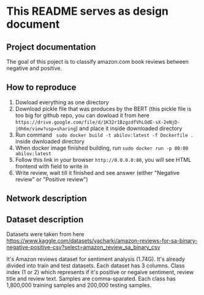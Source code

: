 # This README serves as design document 

## Project documentation

The goal of this poject is to classify amazon.com book reviews between negative and positive.  

## How to reproduce 

1) Dowload everything as one directory
2) Download pickle file that was produces by the BERT (this pickle file is too big for github repo, you can dowload it from here ```https://drive.google.com/file/d/1K32r1BzgzdfVhLOdE-sX-2eNjD-j0h6e/view?usp=sharing```) and place it inside downloaded directory
3) Run command ``` sudo docker build -t abilov:latest -f Dockerfile .``` inside dwnloaded directory
4) When docker image finished building, run ```sudo docker run -p 80:80 abilov:latest```
5) Follow this link in your browser ```http://0.0.0.0:80```, you will see HTML frontend with field to write in
6) Write review, wait till it finished and see answer (either "Negative review" or "Positive review")

## Network description



## Dataset description

Datasets were taken from here https://www.kaggle.com/datasets/yacharki/amazon-reviews-for-sa-binary-negative-positive-csv?select=amazon_review_sa_binary_csv

It's Amazon reviews dataset for sentiment analysis (1.74G). It's already divided into train and test datasets. Each dataset has 3 columns. Class index (1 or 2) which represents if it's positive or negaive sentiment, review title and review text. Samples are comma-sparated. Each class has 1,800,000 training samples and 200,000 testing samples. 
